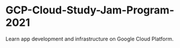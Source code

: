 # GCP-Cloud-Study-Jam-Program-2021
Learn app development and infrastructure on Google Cloud Platform.
